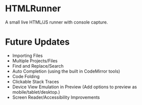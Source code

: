 # HTMLRunner
A small live HTML/JS runner with console capture.

# Future Updates
* Importing Files
* Multiple Projects/Files
* Find and Replace/Search
* Auto Completion (using the built in CodeMirror tools)
* Code Folding
* Clickable Stack Traces
* Device View Emulation in Preview (Add options to preview as mobile/tablet/desktop.)
* Screen Reader/Accessibility Improvements
